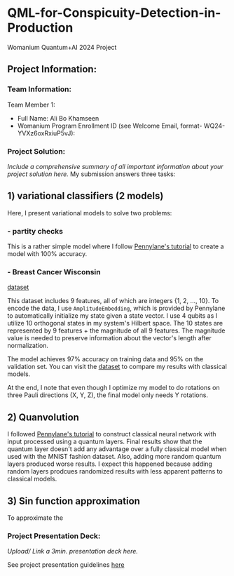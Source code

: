 # QML-for-Conspicuity-Detection-in-Production
Womanium Quantum+AI 2024 Project


## Project Information:

### Team Information:
Team Member 1:
 - Full Name: Ali Bo Khamseen
 - Womanium Program Enrollment ID (see Welcome Email, format- WQ24-YVXz6oxRxiuP5vJ):


### Project Solution:
_Include a comprehensive summary of all important information about your project solution here._
My submission answers three tasks:
## 1) variational classifiers (2 models)
Here, I present variational models to solve two problems:
### - partity checks

This is a rather simple model where I follow [Pennylane's tutorial](https://pennylane.ai/qml/demos/tutorial_variational_classifier/) to create a model with 100% accuracy.
  
### - Breast Cancer Wisconsin 
[dataset](https://archive.ics.uci.edu/dataset/15/breast+cancer+wisconsin+original)

This dataset includes 9 features, all of which are integers {1, 2, ..., 10\}.  To encode the data, I 
use `AmplitudeEmbedding`, which is provided by Pennylane to automatically initialize my state given a 
state vector. I use 4 qubits as I utilize 10 orthogonal states in my system's Hilbert space. The 10 states 
are represented by 9 features + the magnitude of all 9 features. The magnitude value is needed to preserve 
information about the vector's length after normalization. 

The model achieves 97% accuracy on training data and 95% on the validation set. You can visit the [dataset](https://archive.ics.uci.edu/dataset/15/breast+cancer+wisconsin+original) 
to compare my results with classical models.

At the end, I note that even though I optimize my model to do rotations on three Pauli directions (X, Y, Z), 
the final model only needs Y rotations. 


## 2) Quanvolution
I followed [Pennylane's tutorial](https://pennylane.ai/qml/demos/tutorial_variational_classifier/) 
to construct classical neural network with input processed using a quantum layers. Final results show that the quantum layer doesn't 
add any advantage over a fully classical model when used with the MNIST fashion dataset. Also, adding more random 
quantum layers produced worse results. I expect this happened because adding random layers prodcues randomized results with 
less apparent patterns to classical models.


## 3) Sin function approximation

To approximate the 

### Project Presentation Deck:
_Upload/ Link a 3min. presentation deck here._

See project presentation guidelines [here](https://docs.google.com/document/d/13nWF8AxFAfFYTWEYPT3BpPdYkqtxxSAjmuXj_zcMh-E/edit?usp=sharing)

